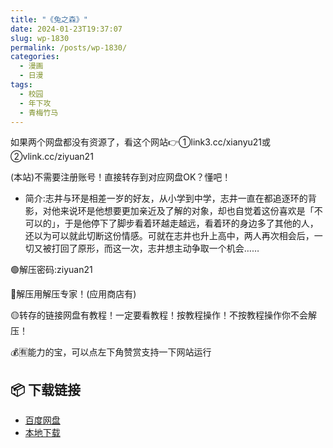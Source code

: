 ```yaml
---
title: "《兔之森》"
date: 2024-01-23T19:37:07
slug: wp-1830
permalink: /posts/wp-1830/
categories:
  - 漫画
  - 日漫
tags:
  - 校园
  - 年下攻
  - 青梅竹马
---
```


如果两个网盘都没有资源了，看这个网站👉①link3.cc/xianyu21或②vlink.cc/ziyuan21

(本站)不需要注册账号！直接转存到对应网盘OK？懂吧！

*   简介:志井与环是相差一岁的好友，从小学到中学，志井一直在都追逐环的背影，对他来说环是他想要更加亲近及了解的对象，却也自觉着这份喜欢是「不可以的」，于是他停下了脚步看着环越走越远，看着环的身边多了其他的人，还以为可以就此切断这份情感。可就在志井也升上高中，两人再次相会后，一切又被打回了原形，而这一次，志井想主动争取一个机会……

🟢解压密码:ziyuan21

🔵解压用解压专家！(应用商店有)

🟡转存的链接网盘有教程！一定要看教程！按教程操作！不按教程操作你不会解压！

💰🈶能力的宝，可以点左下角赞赏支持一下网站运行

## 📦 下载链接
- [百度网盘](https://blziyuan21.com/pay-download/1830?key=ba58a83e4b&down_id=0)
- [本地下载](https://blziyuan21.com/pay-download/1830?key=ba58a83e4b&down_id=1)

